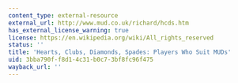 ```yaml
---
content_type: external-resource
external_url: http://www.mud.co.uk/richard/hcds.htm
has_external_license_warning: true
license: https://en.wikipedia.org/wiki/All_rights_reserved
status: ''
title: 'Hearts, Clubs, Diamonds, Spades: Players Who Suit MUDs'
uid: 3bba790f-f8d1-4c31-b0c7-3bf8fc96f475
wayback_url: ''
---
```

